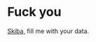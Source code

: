 <!-- TITLE: Home -->
<!-- SUBTITLE: A quick summary of Home -->

# Fuck you
[Skiba,](/people/skiba) fill me with your data.
